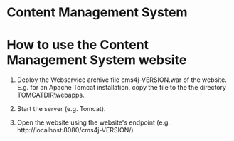Content Management System
=========================================




How to use the Content Management System website
=================================================

1. Deploy the Webservice archive file cms4j-VERSION.war of the website.
   E.g. for an Apache Tomcat installation, copy the file to the the directory
   TOMCATDIR\webapps.

2. Start the server (e.g. Tomcat).

3. Open the website using the website's endpoint
   (e.g. http://localhost:8080/cms4j-VERSION/)